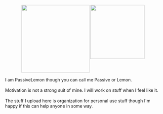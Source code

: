 <p align=center>
  <a>
    <img align=top height=220 src="https://github-readme-stats.vercel.app/api?username=PassiveLemon&bg_color=0D1117&card_width=150&text_color=c9d1d9&hide_border=true&show_icons=true&icon_color=2f80ed&">
    <img align=top height=175 src="https://github-readme-stats.vercel.app/api/top-langs/?username=PassiveLemon&layout=compact&bg_color=0D1117&card_width=120&text_color=c9d1d9&hide_border=true&">
  </a>
</p>
<p>
  I am PassiveLemon though you can call me Passive or Lemon. </br>
  </br>
  Motivation is not a strong suit of mine. I will work on stuff when I feel like it. </br>
  </br>
  The stuff I upload here is organization for personal use stuff though I'm happy if this can help anyone in some way. </br>
</p>
